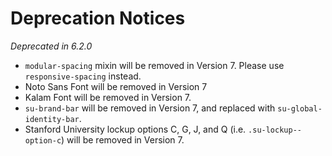 # Deprecation Notices

_Deprecated in 6.2.0_

- `modular-spacing` mixin will be removed in Version 7. Please use `responsive-spacing` instead.
- Noto Sans Font will be removed in Version 7
- Kalam Font will be removed in Version 7.
- `su-brand-bar` will be removed in Version 7, and replaced with `su-global-identity-bar`.
- Stanford University lockup options C, G, J, and Q (i.e. `.su-lockup--option-c`) will be removed in Version 7.
